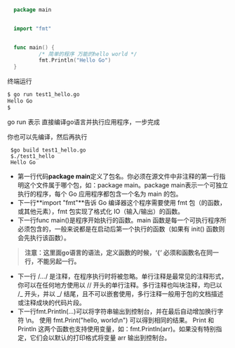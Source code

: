 <a name="d41d8cd9"></a>
### 

```go
  package main


  import "fmt"


  func main() {
          /* 简单的程序 万能的hello world */
          fmt.Println("Hello Go")
  }
```

终端运行

```bash
$ go run test1_hello.go 
Hello Go
$
```

go run 表示 直接编译go语言并执行应用程序，一步完成

你也可以先编译，然后再执行

```
 $go build test1_hello.go 
 $./test1_hello
 Hello Go
```

- 第一行代码**package main**定义了包名。你必须在源文件中非注释的第一行指明这个文件属于哪个包，如：package main。package main表示一个可独立执行的程序，每个 Go 应用程序都包含一个名为 main 的包。
- 下一行**import "fmt"**告诉 Go 编译器这个程序需要使用 fmt 包（的函数，或其他元素），fmt 包实现了格式化 IO（输入/输出）的函数。
- 下一行func main()是程序开始执行的函数。main 函数是每一个可执行程序所必须包含的，一般来说都是在启动后第一个执行的函数（如果有 init() 函数则会先执行该函数）。

> **注意：这里面go语言的语法，定义函数的时候，‘{’ 必须和函数名在同一行，不能另起一行。**


- 下一行 /_..._/ 是注释，在程序执行时将被忽略。单行注释是最常见的注释形式，你可以在任何地方使用以 // 开头的单行注释。多行注释也叫块注释，均已以 /_ 开头，并以 _/ 结尾，且不可以嵌套使用，多行注释一般用于包的文档描述或注释成块的代码片段。
- 下一行fmt.Println(...)可以将字符串输出到控制台，并在最后自动增加换行字符 \n。 使用 fmt.Print("hello, world\n") 可以得到相同的结果。 Print 和 Println 这两个函数也支持使用变量，如：fmt.Println(arr)。如果没有特别指定，它们会以默认的打印格式将变量 arr 输出到控制台。
